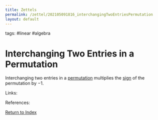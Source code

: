 ```yaml
---
title: Zettels
permalink: /zettel/202105091816_interchangingTwoEntriesPermutation
layout: default
---
```

tags: #linear #algebra

# Interchanging Two Entries in a Permutation

Interchanging two entries in a [permutation](202105091800_permutationDefinition) multiplies the 
[sign](202105091804_signPermutationDefinition) of the permutation by $-1$.

Links: 

References: 

[Return to Index](index)